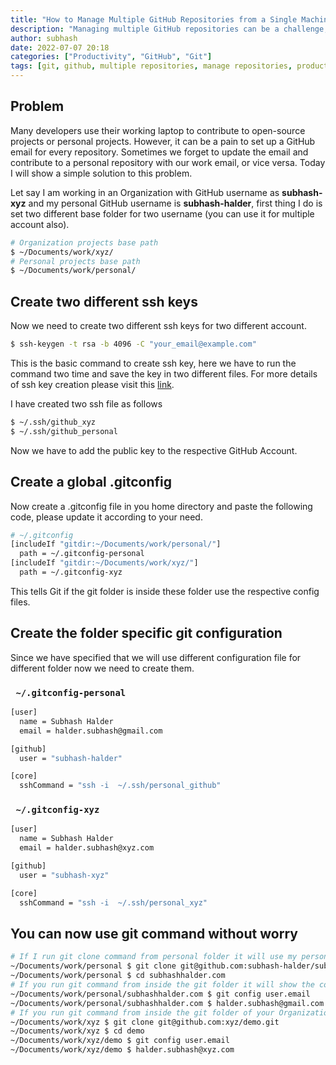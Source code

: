 ```yaml
---
title: "How to Manage Multiple GitHub Repositories from a Single Machine"
description: "Managing multiple GitHub repositories can be a challenge, but it doesn't have to be. In this blog post, I'll show you how to use a few simple techniques to use multiple GitHub account from single machine."
author: subhash
date: 2022-07-07 20:18
categories: ["Productivity", "GitHub", "Git"]
tags: [git, github, multiple repositories, manage repositories, productivity, software development, tips, tricks, workflow]
---
```


## Problem
Many developers use their working laptop to contribute to open-source projects or personal projects. However, it can be a pain to set up a GitHub email for every repository. Sometimes we forget to update the email and contribute to a personal repository with our work email, or vice versa. Today I will show a simple solution to this problem.

Let say I am working in an Organization with GitHub username as **subhash-xyz** and my personal GitHub username is **subhash-halder**, first thing I do is set two different base folder for two username (you can use it for multiple account also).

```bash
# Organization projects base path
$ ~/Documents/work/xyz/
# Personal projects base path
$ ~/Documents/work/personal/
```

## Create two different ssh keys

Now we need to create two different ssh keys for two different account.
```bash
$ ssh-keygen -t rsa -b 4096 -C "your_email@example.com"
```
This is the basic command to create ssh key, here we have to run the command two time and save the key in two different files. For more details of ssh key creation please visit this [link](https://docs.github.com/en/authentication/connecting-to-github-with-ssh/generating-a-new-ssh-key-and-adding-it-to-the-ssh-agent).


I have created two ssh file as follows
```bash
$ ~/.ssh/github_xyz
$ ~/.ssh/github_personal
```
Now we have to add the public key to the respective GitHub Account.

## Create a global .gitconfig

Now create a .gitconfig file in you home directory and paste the following code, please update it according to your need.

```bash
# ~/.gitconfig
[includeIf "gitdir:~/Documents/work/personal/"]
  path = ~/.gitconfig-personal
[includeIf "gitdir:~/Documents/work/xyz/"]
  path = ~/.gitconfig-xyz
```

This tells Git if the git folder is inside these folder use the respective config files.

## Create the folder specific git configuration
Since we have specified that we will use different configuration file for different folder now we need to create them.
### **` ~/.gitconfig-personal`**
```bash
[user]
  name = Subhash Halder
  email = halder.subhash@gmail.com

[github]
  user = "subhash-halder"

[core]
  sshCommand = "ssh -i  ~/.ssh/personal_github"
```

### **` ~/.gitconfig-xyz`**
```bash
[user]
  name = Subhash Halder
  email = halder.subhash@xyz.com

[github]
  user = "subhash-xyz"

[core]
  sshCommand = "ssh -i  ~/.ssh/personal_xyz"
```

## You can now use git command without worry

```bash
# If I run git clone command from personal folder it will use my personal ssh key
~/Documents/work/personal $ git clone git@github.com:subhash-halder/subhashhalder.com.git
~/Documents/work/personal $ cd subhashhalder.com
# If you run git command from inside the git folder it will show the config from the local configuration file.
~/Documents/work/personal/subhashhalder.com $ git config user.email
~/Documents/work/personal/subhashhalder.com $ halder.subhash@gmail.com
# If you run git command from inside the git folder of your Organization dir it will show the config from the local configuration file.
~/Documents/work/xyz $ git clone git@github.com:xyz/demo.git
~/Documents/work/xyz $ cd demo
~/Documents/work/xyz/demo $ git config user.email
~/Documents/work/xyz/demo $ halder.subhash@xyz.com
```
